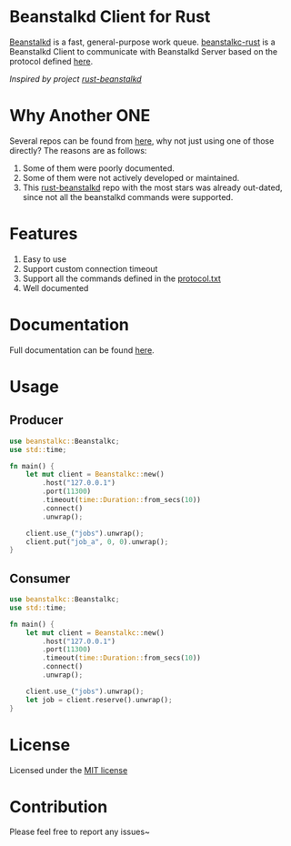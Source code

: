 Beanstalkd Client for Rust
=========================

[Beanstalkd](https://github.com/beanstalkd/beanstalkd) is a fast, general-purpose work queue. [beanstalkc-rust](https://github.com/iFaceless/beanstalkc-rust) is a Beanstalkd Client to communicate with Beanstalkd Server based on the protocol defined [here](./protocol.md).

*Inspired by project [rust-beanstalkd](https://github.com/schickling/rust-beanstalkd)*

# Why Another ONE

Several repos can be found from [here](https://github.com/search?q=beanstalkd+rust), why not just using one of those directly? The reasons are as follows:
1. Some of them were poorly documented.
1. Some of them were not actively developed or maintained.
1. This [rust-beanstalkd](https://github.com/schickling/rust-beanstalkd) repo with the most stars was already out-dated, since not all the beanstalkd commands were supported.

# Features

1. Easy to use
1. Support custom connection timeout
1. Support all the commands defined in the [protocol.txt](https://github.com/beanstalkd/beanstalkd/blob/master/doc/protocol.txt)
1. Well documented

# Documentation

Full documentation can be found [here]().

# Usage
## Producer
```rust
use beanstalkc::Beanstalkc;
use std::time;

fn main() {
    let mut client = Beanstalkc::new()
        .host("127.0.0.1")
        .port(11300)
        .timeout(time::Duration::from_secs(10))
        .connect()
        .unwrap();

    client.use_("jobs").unwrap();
    client.put("job_a", 0, 0).unwrap();
}
```

## Consumer

```rust
use beanstalkc::Beanstalkc;
use std::time;

fn main() {
    let mut client = Beanstalkc::new()
        .host("127.0.0.1")
        .port(11300)
        .timeout(time::Duration::from_secs(10))
        .connect()
        .unwrap();

    client.use_("jobs").unwrap();
    let job = client.reserve().unwrap();
}
```

# License

Licensed under the [MIT license](./LICENSE)

# Contribution

Please feel free to report any issues~